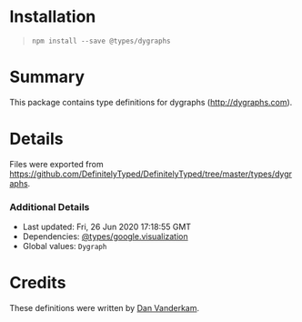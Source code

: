 # Installation
> `npm install --save @types/dygraphs`

# Summary
This package contains type definitions for dygraphs (http://dygraphs.com).

# Details
Files were exported from https://github.com/DefinitelyTyped/DefinitelyTyped/tree/master/types/dygraphs.

### Additional Details
 * Last updated: Fri, 26 Jun 2020 17:18:55 GMT
 * Dependencies: [@types/google.visualization](https://npmjs.com/package/@types/google.visualization)
 * Global values: `Dygraph`

# Credits
These definitions were written by [Dan Vanderkam](https://github.com/danvk).
